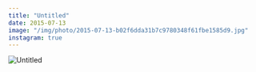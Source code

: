 ```yaml
---
title: "Untitled"
date: 2015-07-13
image: "/img/photo/2015-07-13-b02f6dda31b7c9780348f61fbe1585d9.jpg"
instagram: true
---
```


![Untitled](/img/photo/2015-07-13-b02f6dda31b7c9780348f61fbe1585d9.jpg)

